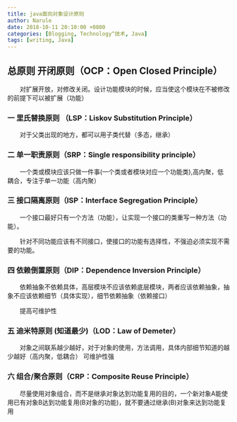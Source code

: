 ```yaml
---
title: java面向对象设计原则
author: Narule
date: 2018-10-11 20:10:00 +0800
categories: [Blogging, Technology^技术, Java]
tags: [writing, Java]
---
```




## 总原则 开闭原则（OCP：Open Closed Principle） 

　　对扩展开放，对修改关闭。设计功能模块的时候，应当使这个模块在不被修改的前提下可以被扩展（功能）

### 一 里氏替换原则 （LSP：Liskov Substitution Principle）

　　对于父类出现的地方，都可以用子类代替（多态，继承）

### 二 单一职责原则（SRP：Single responsibility principle）

　　一个类或模块应该只做一件事(一个类或者模块对应一个功能类),高内聚，低耦合，专注于单一功能（高内聚）

### 三 接口隔离原则（ISP：Interface Segregation Principle）

　　一个接口最好只有一个方法（功能），让实现一个接口的类重写一种方法（功能）。

　　针对不同功能应该有不同接口，使接口的功能有选择性，不强迫必须实现不需要的功能。

### 四 依赖倒置原则（DIP：Dependence Inversion Principle）

　　依赖抽象不依赖具体，高层模块不应该依赖底层模块，两者应该依赖抽象，抽象不应该依赖细节（具体实现），细节依赖抽象（依赖接口）

　　提高可维护性

### 五 迪米特原则 (知道最少)（LOD：Law of Demeter）

　　对象之间联系越少越好，对于对象的使用，方法调用，具体内部细节知道的越少越好（高内聚，低耦合） 可维护性强

### 六 组合/聚合原则（CRP：Composite Reuse Principle）

　　尽量使用对象组合，而不是继承对象达到功能复用的目的，一个新对象A能使用已有对象B达到功能复用(B对象的功能)，就不要通过继承(B)对象来达到功能复用